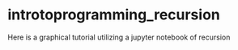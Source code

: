 # introtoprogramming_recursion
Here is a graphical tutorial utilizing a jupyter notebook of recursion
